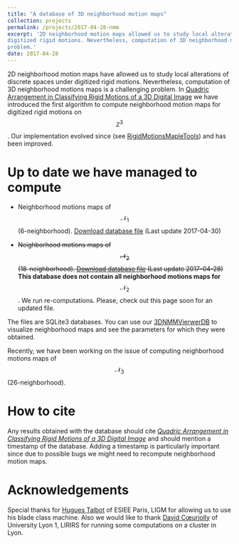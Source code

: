 ```yaml
---
title: "A database of 3D neighborhood motion maps"
collection: projects
permalink: /projects/2017-04-28-nmm
excerpt: '2D neighborhood motion maps allowed us to study local alterations of discrete spaces under
digitized rigid motions. Nevertheless, computation of 3D neighborhood motions maps is a challenging
problem.'
date: 2017-04-28
---
```

2D neighborhood motion maps have allowed us to study local alterations of discrete spaces under
digitized rigid motions. Nevertheless, computation of 3D neighborhood motions maps is a challenging
problem. In [Quadric Arrangement in Classifying Rigid Motions of a 3D Digital
Image](../publication/2016-09-09-quadric-arrangement-in-classifying-rigid-motions-of-a-3d-digital-image)
we have introduced the first algorithm to compute neighborhood motion maps for digitized rigid
motions on $$\mathbb{Z}^3$$. Our implementation evolved since (see
[RigidMotionsMapleTools](../software/2017-3d-nmm)) and has been improved.

Up to date we have managed to compute
====

- Neighborhood motions maps of $$\mathcal{N}_1$$ (6-neighborhood). [Download database
  file](../files/N1_NMM.db.tar.gz) (Last update 2017-04-30)

- ~~Neighborhood motions maps of $$\mathcal{N}_2$$ (18-neighborhood). [Download database
  file](../files/N2_NMM.db.tar.gz) (Last update 2017-04-28)~~ **This database does not contain all
  neighborhood motions maps for** $$\mathcal{N}_2$$. We run re-computations. Please, check out this
  page soon for an updated file.

The files are SQLite3 databases. You can use our
[3DNMMVierwerDB](https://github.com/copyme/NeighborhoodMotionMapsTools) to visualize neighborhood
maps and see the parameters for which they were obtained.

Recently, we have been working on the issue of computing neighborhood motions maps of
$$\mathcal{N}_3$$ (26-neighborhood). 


How to cite
====

Any results obtained with the database should cite [*Quadric Arrangement in Classifying Rigid
Motions of a 3D Digital
Image*](../publication/2016-09-09-quadric-arrangement-in-classifying-rigid-motions-of-a-3d-digital-image)
and should mention a timestamp of the database. Adding a timestamp is particularly important since
due to possible bugs we might need to recompute neighborhood motion maps.


Acknowledgements
====

Special thanks for [Hugues Talbot](http://hugues.zahlt.info/bienvenue.html) of ESIEE Paris, LIGM for
allowing us to use his blade class machine. Also we would like to thank [David
Cœurjolly](http://liris.cnrs.fr/%7Edcoeurjo/) of University Lyon 1, LIRIRS for running some
computations on a cluster in Lyon.

